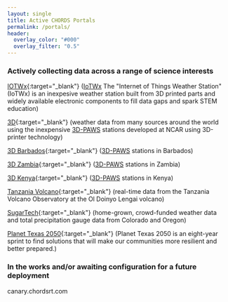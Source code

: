 ```yaml
---
layout: single
title: Active CHORDS Portals
permalink: /portals/
header:
  overlay_color: "#000"
  overlay_filter: "0.5"
---
```


### Actively collecting data across a range of science interests

[IOTWx](http://cisl-chords.cloud.ucar.edu){:target="_blank"} ([IoTWx]([https://www.iepas.ucar.edu/core-programs/3dpaws/](https://edec.ucar.edu/events/3d-printed-technology)) The "Internet of Things Weather Station" (IoTWx) is an inexpesive weather station built from 3D printed parts and widely available electronic components to fill data gaps and spark STEM education)

[3D](http://3d.chordsrt.com){:target="_blank"} (weather data from many sources around the world using the inexpensive [3D-PAWS](https://www.iepas.ucar.edu/core-programs/3dpaws/) stations developed at NCAR using 3D-printer technology)

[3D Barbados](http://3d-barbados.chordsrt.com){:target="_blank"} ([3D-PAWS](https://www.iepas.ucar.edu/core-programs/3dpaws/) stations in Barbados)

[3D Zambia](http://3d-zambia.chordsrt.com){:target="_blank"} ([3D-PAWS](https://www.iepas.ucar.edu/core-programs/3dpaws/) stations in Zambia)

[3D Kenya](http://3d-kenya.chordsrt.com){:target="_blank"} ([3D-PAWS](https://www.iepas.ucar.edu/core-programs/3dpaws/) stations in Kenya)

[Tanzania Volcano](http://tzvolcano.chordsrt.com){:target="_blank"} (real-time data from the Tanzania Volcano Observatory at the Ol Doinyo Lengai volcano)

[SugarTech](http://wx.sugartechllc.com){:target="_blank"} (home-grown, crowd-funded weather data and total precipitation gauge data from Colorado and Oregon)

[Planet Texas 2050](http://chords.tacc.cloud/){:target="_blank"} (Planet Texas 2050 is an eight-year sprint to find solutions that will make our communities more resilient and better prepared.)


### In the works and/or awaiting configuration for a future deployment
canary.chordsrt.com


